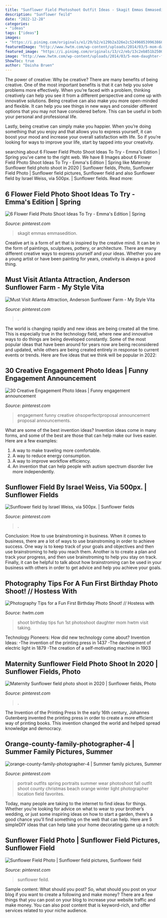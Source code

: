 ```yaml
---
title: "Sunflower Field Photoshoot Outfit Ideas - Skagit Emmas Emmasedition"
description: "Sunflower feild"
date: "2022-12-28"
categories:
- "ideas"
tags: ["ideas"]
images:
- "https://i.pinimg.com/originals/e1/29/b2/e129b2a326e2c5249605399638609519.jpg"
featuredImage: "http://www.hwtm.com/wp-content/uploads/2014/03/5-mom-daughter-field-photos.jpg"
featured_image: "https://i.pinimg.com/originals/13/c2/eb/13c2eb851b2500a5b05e000745e44843.jpg"
image: "http://www.hwtm.com/wp-content/uploads/2014/03/5-mom-daughter-field-photos.jpg"
ShowToc: true
author: "Daisha Bruen"
---
```



The power of creative: Why be creative?
There are many benefits of being creative. One of the most important benefits is that it can help you solve problems more effectively. When you’re faced with a problem, thinking creatively can help you see it from a different perspective and come up with innovative solutions.
Being creative can also make you more open-minded and flexible. It can help you see things in new ways and consider different options that you may not have considered before. This can be useful in both your personal and professional life.

Lastly, being creative can simply make you happier. When you’re doing something that you enjoy and that allows you to express yourself, it can boost your mood and increase your overall satisfaction with life. So if you’re looking for ways to improve your life, start by tapped into your creativity.

	

		
searching about 6 Flower Field Photo Shoot Ideas To Try - Emma&#039;s Edition | Spring you've came to the right web. We have 8 Images about 6 Flower Field Photo Shoot Ideas To Try - Emma&#039;s Edition | Spring like Maternity Sunflower field photo shoot in 2020 | Sunflower fields, Photo, Sunflower Field Photo | Sunflower field pictures, Sunflower field and also Sunflower field by Israel Weiss, via 500px. | Sunflower fields. Read more:
		
    
## 6 Flower Field Photo Shoot Ideas To Try - Emma&#039;s Edition | Spring

<img loading=lazy src="https://i.pinimg.com/originals/27/98/40/279840c1bb5a8a410f2827be9a7e5d64.jpg" onerror="this.onerror=null;this.src='https://tse3.mm.bing.net/th?id=OIP.A14V1VxEoFt3pV4Hla2ygQHaLG&amp;pid=15.1';" alt="6 Flower Field Photo Shoot Ideas To Try - Emma&#039;s Edition | Spring">

_Source: pinterest.com_

>skagit emmas emmasedition. 

	

Creative art is a form of art that is inspired by the creative mind. It can be in the form of paintings, sculptures, pottery, or architecture. There are many different creative ways to express yourself and your ideas. Whether you are a young artist or have been painting for years, creativity is always a good thing.

    
## Must Visit Atlanta Attraction, Anderson Sunflower Farm - My Style Vita

<img loading=lazy src="https://i.pinimg.com/originals/27/06/9e/27069e63e053dfbdb0f2bbc664e411ab.jpg" onerror="this.onerror=null;this.src='https://tse2.mm.bing.net/th?id=OIP.HMGRlHkto61jH-PlAILKDQHaLG&amp;pid=15.1';" alt="Must Visit Atlanta Attraction, Anderson Sunflower Farm - My Style Vita">

_Source: pinterest.com_

>. 

	

The world is changing rapidly and new ideas are being created all the time. This is especially true in the technology field, where new and innovative ways to do things are being developed constantly. Some of the most popular ideas that have been around for years now are being reconsidered and updated, while others are being created entirely in response to current events or trends. Here are five ideas that we think will be popular in 2022:

    
## 30 Creative Engagement Photo Ideas | Funny Engagement Announcement

<img loading=lazy src="https://i.pinimg.com/originals/1c/cf/16/1ccf168e8df213a8acaa3c4b204aa1a8.jpg" onerror="this.onerror=null;this.src='https://tse2.mm.bing.net/th?id=OIP.p37nnz3879mEKEstQXrzqAHaLG&amp;pid=15.1';" alt="30 Creative Engagement Photo Ideas | Funny engagement announcement">

_Source: pinterest.com_

>engagement funny creative ohsoperfectproposal announcement proposal announcements. 

	

What are some of the best invention ideas?
Invention ideas come in many forms, and some of the best are those that can help make our lives easier. Here are a few examples: 
1. A way to make traveling more comfortable. 
2. A way to reduce energy consumption. 
3. A way to improve workflow efficiency. 
4. An invention that can help people with autism spectrum disorder live more independently.

    
## Sunflower Field By Israel Weiss, Via 500px. | Sunflower Fields

<img loading=lazy src="https://i.pinimg.com/originals/13/c2/eb/13c2eb851b2500a5b05e000745e44843.jpg" onerror="this.onerror=null;this.src='https://tse3.mm.bing.net/th?id=OIP.lO6Srt9s2ka1sAbp1_kMXAHaE6&amp;pid=15.1';" alt="Sunflower field by Israel Weiss, via 500px. | Sunflower fields">

_Source: pinterest.com_

>. 

	

Conclusion: How to use brainstroming in business.
When it comes to business, there are a lot of ways to use brainstroming in order to achieve success. One way is to keep track of your goals and objectives and then use brainstroming to help you reach them. Another is to create a plan and track your progress, and then use brainstroming to help you stay on track. Finally, it can be helpful to talk about how brainstroming can be used in your business with others in order to get advice and help you achieve your goals.

    
## Photography Tips For A Fun First Birthday Photo Shoot! // Hostess With

<img loading=lazy src="http://www.hwtm.com/wp-content/uploads/2014/03/5-mom-daughter-field-photos.jpg" onerror="this.onerror=null;this.src='https://tse3.mm.bing.net/th?id=OIP.q3T5GQOA_nV-lb_GoVB8YAHaJ7&amp;pid=15.1';" alt="Photography Tips for a Fun First Birthday Photo Shoot! // Hostess with">

_Source: hwtm.com_

>shoot birthday tips fun 1st photoshoot daughter mom hwtm visit taking. 

	

Technology Pioneers: How did new technology come about?
Invention Ideas: 
-The invention of the printing press in 1437 
-The development of electric light in 1879 
-The creation of a self-motivating machine in 1903

    
## Maternity Sunflower Field Photo Shoot In 2020 | Sunflower Fields, Photo

<img loading=lazy src="https://i.pinimg.com/originals/03/e7/85/03e785a8b56de79dfbc7047c99860de8.jpg" onerror="this.onerror=null;this.src='https://tse2.mm.bing.net/th?id=OIP.nFJFPuQ8pUPOpeGJU-3PhQHaLH&amp;pid=15.1';" alt="Maternity Sunflower field photo shoot in 2020 | Sunflower fields, Photo">

_Source: pinterest.com_

>. 

	

The Invention of the Printing Press
In the early 16th century, Johannes Gutenberg invented the printing press in order to create a more efficient way of printing books. This invention changed the world and helped spread knowledge and democracy.

    
## Orange-county-family-photographer-4 | Summer Family Pictures, Summer

<img loading=lazy src="https://i.pinimg.com/originals/78/5e/8a/785e8af06c7b2c26201be889806c0801.jpg" onerror="this.onerror=null;this.src='https://tse2.mm.bing.net/th?id=OIP.SS-sob3mVuD8R1GFy-PMFwHaN2&amp;pid=15.1';" alt="orange-county-family-photographer-4 | Summer family pictures, Summer">

_Source: pinterest.com_

>portrait outfits spring portraits summer wear photoshoot fall outfit shoot county christmas beach orange winter light photographer location field favorites. 

	

Today, many people are taking to the internet to find ideas for things. Whether you’re looking for advice on what to wear to your brother’s wedding, or just some inspiring ideas on how to start a garden, there’s a good chance you’ll find something on the web that can help. Here are 5 simpleDIY ideas that can help take your home decorating game up a notch: 

    
## Sunflower Field Photo | Sunflower Field Pictures, Sunflower Field

<img loading=lazy src="https://i.pinimg.com/originals/e1/29/b2/e129b2a326e2c5249605399638609519.jpg" onerror="this.onerror=null;this.src='https://tse1.mm.bing.net/th?id=OIP._beebyMrUYlVkkfAMTPXkAHaJ4&amp;pid=15.1';" alt="Sunflower Field Photo | Sunflower field pictures, Sunflower field">

_Source: pinterest.com_

>sunflower feild. 

	

Sample content: What should you post?
So, what should you post on your blog if you want to create a following and make money? 
There are a few things that you can post on your blog to increase your website traffic and make money. You can also post content that is keyword-rich, and offer services related to your niche audience.

